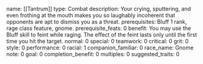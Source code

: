 name: [[Tantrum]]
type: Combat
description: Your crying, sputtering, and even frothing at the mouth makes you so laughably incoherent that opponents are apt to dismiss you as a threat.
prerequisites: Bluff 1 rank, rage class feature, gnome.
prerequisite_feats: 0
benefit: You may use the Bluff skill to feint while raging. The effect of the feint lasts only until the first time you hit the target.
normal: 0
special: 0
teamwork: 0
critical: 0
grit: 0
style: 0
performance: 0
racial: 1
companion_familiar: 0
race_name: Gnome
note: 0
goal: 0
completion_benefit: 0
multiples: 0
suggested_traits: 0
